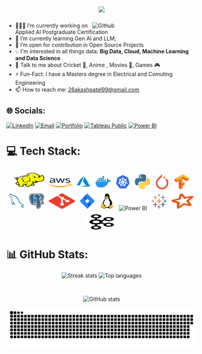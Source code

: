 

<h1 align="center">
  <a href="https://git.io/typing-svg">
    <img src="https://readme-typing-svg.herokuapp.com/?lines=Hello,+There!+👋;This+is+Akash+Patel....;Nice+to+meet+you!&center=true&size=30">
  </a>
</h1>

<img width="55%" align="right" alt="Github" src="https://raw.githubusercontent.com/onimur/.github/master/.resources/git-header.svg" />

- 👨🏽‍💻 I’m currently working on Applied AI Postgraduate Certification
- 🌱 I’m currently learning Gen AI and LLM;
- 👯 I’m open for contribution in Open Source Projects
- :bulb: I'm interested in all things data: **Big Data, Cloud, Machine Learning and Data Science**
- 💬 Talk to me about Cricket 🏏, Anime , Movies 🎥, Games 🎮
- ⚡️ Fun-Fact: I have a Masters degree in Electrical and Comuting Engineering
- 📫 How to reach me: 26akashpatel99@gmail.com



## 🌐 Socials:
[![LinkedIn](https://img.shields.io/badge/LinkedIn-%230077B5.svg?logo=linkedin&logoColor=white)](https://www.linkedin.com/in/akp09/) 
[![Email](https://img.shields.io/badge/Email-D14836?logo=gmail&logoColor=white)](mailto:26akashpatel99@gmail.com) 
[![Portfolio](https://img.shields.io/badge/Portfolio-000000?logo=framer&logoColor=white)](https://akashpatel.framer.website/) 
[![Tableau Public](https://img.shields.io/badge/Tableau%20Public-1A5276?logo=tableau&logoColor=white)](https://public.tableau.com/app/profile/akash.patel3574) 
[![Power BI](https://img.shields.io/badge/Power%20BI-F2C811?logo=microsoft-power-bi&logoColor=white)](https://app.powerbi.com/groups/me/list?experience=power-bi)


# 💻 Tech Stack:
<p align="center">
  <img title="Hadoop" alt="Hadoop" src="https://raw.githubusercontent.com/Akashpatel2609/Akashpatel2609/master/icons/hadoop.svg" width="80" height="50" style="vertical-align:down; margin:4px"/>
  <img title="AWS" alt="AWS" src="https://raw.githubusercontent.com/Akashpatel2609/Akashpatel2609/master/icons/aws.svg" width="60" height="40" style="vertical-align:down; margin:4px"/>
  <img title="Azure" alt="Azure" src="https://raw.githubusercontent.com/Akashpatel2609/Akashpatel2609/master/icons/azure.svg" width="40" height="40" style="vertical-align:down; margin:4px"/>
  <img title="Docker" alt="Docker" src="https://raw.githubusercontent.com/Akashpatel2609/Akashpatel2609/master/icons/docker.svg" width="40" height="40" style="vertical-align:down; margin:4px"/>
  <img title="Kubernetes" alt="Kubernetes" src="https://raw.githubusercontent.com/Akashpatel2609/Akashpatel2609/master/icons/kubernetes.svg" width="40" height="40" style="vertical-align:down; margin:4px"/>
  <img title="Python" alt="Python" src="https://raw.githubusercontent.com/Akashpatel2609/Akashpatel2609/master/icons/python.svg" width="40" height="40" style="vertical-align:down; margin:4px"/>
  <img title="PyTorch" alt="PyTorch" src="https://raw.githubusercontent.com/Akashpatel2609/Akashpatel2609/master/icons/pytorch.svg" width="40" height="40" style="vertical-align:down; margin:4px"/>
  <img title="TensorFlow" alt="TensorFlow" src="https://raw.githubusercontent.com/Akashpatel2609/Akashpatel2609/master/icons/tensorflow.svg" width="40" height="40" style="vertical-align:down; margin:4px"/>
  <img title="MySQL" alt="MySQL" src="https://raw.githubusercontent.com/Akashpatel2609/Akashpatel2609/master/icons/mysql.svg" width="40" height="40" style="vertical-align:down; margin:4px"/>
  <img title="PostgreSQL" alt="PostgreSQL" src="https://raw.githubusercontent.com/Akashpatel2609/Akashpatel2609/master/icons/postgresql.svg" width="40" height="40" style="vertical-align:down; margin:4px"/>
  <img title="Git" alt="Git" src="https://raw.githubusercontent.com/Akashpatel2609/Akashpatel2609/master/icons/git.svg" width="70" height="40" style="vertical-align:down; margin:4px"/>
  <img title="Jira" alt="Jira" src="https://raw.githubusercontent.com/Akashpatel2609/Akashpatel2609/master/icons/jira.svg" width="40" height="40" style="vertical-align:down; margin:4px"/>
  <img title="Linux" alt="Linux" src="https://raw.githubusercontent.com/Akashpatel2609/Akashpatel2609/master/icons/linux.svg" width="40" height="40" style="vertical-align:down; margin:4px"/>
  <img title="Power BI" alt="Power BI" src="https://upload.wikimedia.org/wikipedia/commons/c/cf/New_Power_BI_Logo.svg" width="40" height="40" style="vertical-align:down; margin:4px"/>
  <img title="Tableau" alt="Tableau" src="https://raw.githubusercontent.com/Akashpatel2609/Akashpatel2609/master/icons/tableau.svg" width="40" height="40" style="vertical-align:down; margin:4px"/>
  <img title="Spark" alt="Spark" src="https://raw.githubusercontent.com/Akashpatel2609/Akashpatel2609/master/icons/spark.svg" width="60" height="40" style="vertical-align:down; margin:4px"/>
  <img title="Kafka" alt="Kafka" src="https://raw.githubusercontent.com/Akashpatel2609/Akashpatel2609/master/icons/kafka.svg" width="105" height="40" style="vertical-align:down; margin:4px"/>
</p>


# 📊 GitHub Stats:
<p align="center">
  <img src="https://nirzak-streak-stats.vercel.app/?user=Akashpatel2609&theme=tokyonight&hide_border=false" alt="Streak stats" width="45%" />
  <img src="https://github-readme-stats.vercel.app/api/top-langs/?username=Akashpatel2609&theme=tokyonight&hide_border=false&include_all_commits=false&layout=compact" alt="Top languages" width="45%" />
</p>

<br/>

<p align="center">
  <img src="https://github-readme-stats.vercel.app/api?username=Akashpatel2609&theme=tokyonight&hide_border=false&include_all_commits=false&count_private=false" alt="GitHub stats" width="45%" />
</p>



![snake gif](https://github.com/Akashpatel2609/Akashpatel2609/blob/output/github-snake-dark.svg)

<!-- Proudly created with GPRM ( https://gprm.itsvg.in ) -->
